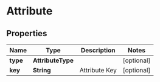 

# Attribute


## Properties

| Name | Type | Description | Notes |
|------------ | ------------- | ------------- | -------------|
|**type** | **AttributeType** |  |  [optional] |
|**key** | **String** | Attribute Key |  [optional] |




